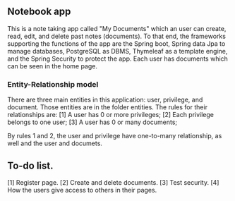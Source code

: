 ## Notebook app
This is a note taking app called "My Documents" which an user can create, read, edit, and delete past notes (documents). To that end, the frameworks supporting the functions of the app are the Spring boot, Spring data Jpa to manage databases, PostgreSQL as DBMS, Thymeleaf as a template engine, and the Spring Security to protect the app. Each user has documents which can be seen in the home page.

### Entity-Relationship model
There are three main entities in this application: user, privilege, and document. Those entities are in the folder entities. The rules for their relationships are:
[1] A user has 0 or more privileges;
[2] Each privilege belongs to one user;
[3] A user has 0 or many documents;

By rules 1 and 2, the user and privilege have one-to-many relationship, as well and the user and documets.

## To-do list.
[1] Register page.
[2] Create and delete documents.
[3] Test security.
[4] How the users give access to others in their pages.





